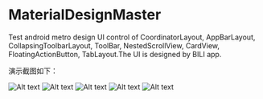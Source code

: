 # MaterialDesignMaster
Test android metro design UI control of CoordinatorLayout, AppBarLayout, CollapsingToolbarLayout, ToolBar, NestedScrollView, CardView, FloatingActionButton, TabLayout.The UI is designed by BILI app.


演示截图如下：

![Alt text](https://github.com/sk569437/MaterialDesignMaster/raw/master/ScreenShot/1.png )
![Alt text](https://github.com/sk569437/MaterialDesignMaster/raw/master/ScreenShot/4.png)
![Alt text](https://github.com/sk569437/MaterialDesignMaster/raw/master/ScreenShot/3.png)
![Alt text](https://github.com/sk569437/MaterialDesignMaster/raw/master/ScreenShot/2.png)
![Alt text](https://github.com/sk569437/MaterialDesignMaster/raw/master/ScreenShot/5.png)
